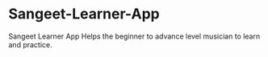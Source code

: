# Sangeet-Learner-App
Sangeet Learner App Helps the beginner to advance level musician to learn and practice.
